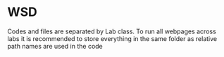 # WSD
Codes and files are separated by Lab class.
To run all webpages across labs it is recommended to store everything in the same folder as relative path names are used in the code
